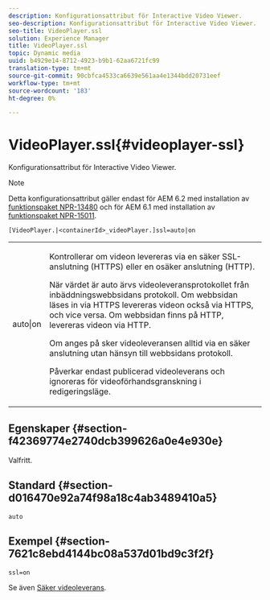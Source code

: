 ```yaml
---
description: Konfigurationsattribut för Interactive Video Viewer.
seo-description: Konfigurationsattribut för Interactive Video Viewer.
seo-title: VideoPlayer.ssl
solution: Experience Manager
title: VideoPlayer.ssl
topic: Dynamic media
uuid: b4929e14-8712-4923-b9b1-62aa6721fc99
translation-type: tm+mt
source-git-commit: 90cbfca4533ca6639e561aa4e1344bdd20731eef
workflow-type: tm+mt
source-wordcount: '183'
ht-degree: 0%

---
```



# VideoPlayer.ssl{#videoplayer-ssl}

Konfigurationsattribut för Interactive Video Viewer.

>[!NOTE]
>
>Detta konfigurationsattribut gäller endast för AEM 6.2 med installation av [funktionspaket NPR-13480](https://www.adobeaemcloud.com/content/marketplace/marketplaceProxy.html?packagePath=/content/companies/public/adobe/packages/cq620/featurepack/cq-6.2.0-featurepack-13480) och för AEM 6.1 med installation av [funktionspaket NPR-15011](https://www.adobeaemcloud.com/content/marketplace/marketplaceProxy.html?packagePath=/content/companies/public/adobe/packages/cq610/featurepack/cq-6.1.0-featurepack-15011).

`[VideoPlayer.|<containerId>_videoPlayer.]ssl=auto|on`

<table id="table_C616483932C2482CA9794DDD7313FD7C"> 
 <tbody> 
  <tr> 
   <td colname="col1"> <p> <span class="codeph"> auto|on</span> </p> </td> 
   <td colname="col2"> <p> Kontrollerar om videon levereras via en säker SSL-anslutning (HTTPS) eller en osäker anslutning (HTTP). </p> <p>När värdet är <span class="codeph"> auto</span> ärvs videoleveransprotokollet från inbäddningswebbsidans protokoll. Om webbsidan läses in via HTTPS levereras videon också via HTTPS, och vice versa. Om webbsidan finns på HTTP, levereras videon via HTTP. </p> <p>Om <span class="codeph"> anges på</span> sker videoleveransen alltid via en säker anslutning utan hänsyn till webbsidans protokoll. </p> <p>Påverkar endast publicerad videoleverans och ignoreras för videoförhandsgranskning i redigeringsläge. </p> </td> 
  </tr> 
 </tbody> 
</table>

## Egenskaper {#section-f42369774e2740dcb399626a0e4e930e}

Valfritt.

## Standard {#section-d016470e92a74f98a18c4ab3489410a5}

`auto`

## Exempel {#section-7621c8ebd4144bc08a537d01bd9c3f2f}

```
ssl=on
```

<!--<a id="section_5943AC73316749C68761FF7F74DA7547"></a>-->

Se även [Säker videoleverans](../../../c-html5-aem-asset-viewers/c-html5-aem-int-video/c-html5-aem-int-video-securevideodelivery.md#concept-13f66fdd4a52494aa516cd0f36fdac27).
